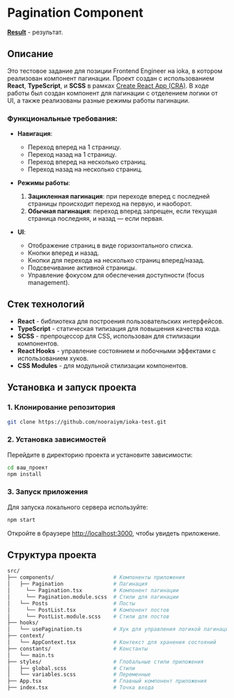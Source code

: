 # Pagination Component

[**Result**](/src/assets/result.png) - результат.

## Описание

Это тестовое задание для позиции Frontend Engineer на ioka, в котором реализован компонент пагинации. Проект создан с использованием **React**, **TypeScript**, и **SCSS** в рамках [Create React App (CRA)](https://create-react-app.dev/). В ходе работы был создан компонент для пагинации с отделением логики от UI, а также реализованы разные режимы работы пагинации.

### Функциональные требования:
- **Навигация**:
  - Переход вперед на 1 страницу.
  - Переход назад на 1 страницу.
  - Переход вперед на несколько страниц.
  - Переход назад на несколько страниц.
  
- **Режимы работы**:
  1. **Зацикленная пагинация**: при переходе вперед с последней страницы происходит переход на первую, и наоборот.
  2. **Обычная пагинация**: переход вперед запрещен, если текущая страница последняя, и назад — если первая.

- **UI**:
  - Отображение страниц в виде горизонтального списка.
  - Кнопки вперед и назад.
  - Кнопки для перехода на несколько страниц вперед/назад.
  - Подсвечивание активной страницы.
  - Управление фокусом для обеспечения доступности (focus management).

## Стек технологий

- **React** - библиотека для построения пользовательских интерфейсов.
- **TypeScript** - статическая типизация для повышения качества кода.
- **SCSS** - препроцессор для CSS, использован для стилизации компонентов.
- **React Hooks** - управление состоянием и побочными эффектами с использованием хуков.
- **CSS Modules** - для модульной стилизации компонентов.

## Установка и запуск проекта

### 1. Клонирование репозитория

```bash
git clone https://github.com/nooraiym/ioka-test.git
```

### 2. Установка зависимостей

Перейдите в директорию проекта и установите зависимости:

```bash
cd ваш_проект
npm install
```

### 3. Запуск приложения

Для запуска локального сервера используйте:

```bash
npm start
```

Откройте в браузере [http://localhost:3000](http://localhost:3000), чтобы увидеть приложение.

## Структура проекта

```bash
src/
├── components/                   # Компоненты приложения
│   ├── Pagination                # Пагинация
│     └── Pagination.tsx          # Компонент пагинации
│     └── Pagination.module.scss  # Стили для пагинации
│   └── Posts                     # Посты
│     └── PostList.tsx            # Компонент постов
│     └── PostList.module.scss    # Стили для постов
├── hooks/
│   └── usePagination.ts          # Хук для управления логикой пагинации
├── context/
│   └── AppContext.tsx            # Контекст для хранения состояний
├── constants/                    # Константы
│   └── main.ts
├── styles/                       # Глобальные стили приложения
│   ├── global.scss               # Стили
│   └── variables.scss            # Переменные
├── App.tsx                       # Главный компонент приложения
├── index.tsx                     # Точка входа
```